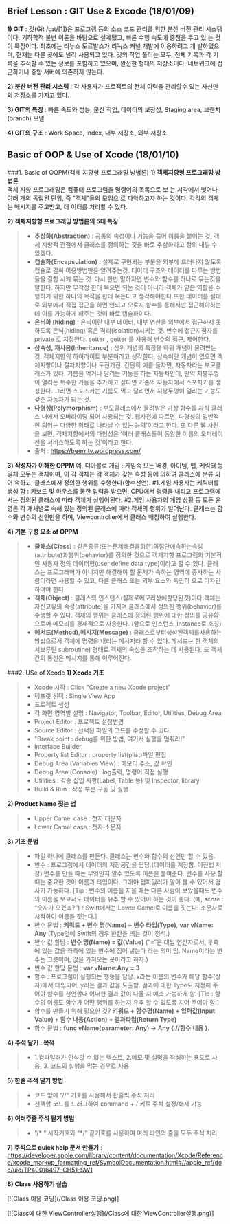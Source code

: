 ## Brief Lesson : GIT Use & Excode (18/01/09)

**1) GIT** : 깃(Git /ɡɪt/[1])은 프로그램 등의 소스 코드 관리를 위한 분산 버전 관리 시스템 이다. 기하학적 불변 이론을 바탕으로 설계됐고, 빠른 수행 속도에 중점을 두고 있 는 것이 특징이다. 최초에는 리누스 토르발스가 리눅스 커널 개발에 이용하려고 개 발하였으며, 현재는 다른 곳에도 널리 사용되고 있다.
깃의 작업 폴더는 모두, 전체 기록과 각 기록을 추적할 수 있는 정보를 포함하고 있으며, 완전한 형태의 저장소이다. 네트워크에 접근하거나 중앙 서버에 의존하지 않는다.

**2) 분산 버전 관리 시스템** : 각 사용자가 프로젝트의 전체 이력을 관리할수 있는  자신만의 저장소를 가지고 있다.

**3) GIT의 특징** : 빠른 속도와 성능, 분산 작업, 데이터의 보장성, Staging area, 브랜치(branch) 모델

**4) GIT의 구조** : Work Space, Index, 내부 저장소, 외부 저장소

## Basic of OOP & Use of Xcode (18/01/10)
###1. Basic of OOPM(객체 지향형 프로그래밍 방법론)
**1) 객체지향형 프로그래밍 방법론**  
객체 지향 프로그래밍은 컴퓨터 프로그램을 명령어의 목록으로 보는 시각에서 벗어나 여러 개의 독립된 단위, 즉 "객체"들의 모임으로 파악하고자 하는 것이다. 각각의 객체는 메시지를 주고받고, 데이터를 처리할 수 있다.

**2) 객체지향형 프로그래밍 방법론의 5대 특징**
   > - **추상화(Abstraction)** : 공통의 속성이나 기능을 묶어 이름을 붙이는 것, 객체 지향적 관점에서 클래스를 정의하는 것을 바로 추상화라고 정의 내릴 수 있겠다.
   > - **캡슐화(Encapsulation)** : 실제로 구현되는 부분을 외부에 드러나지 않도록 캡슐로 감싸 이용방법만을 알려주는것. 데이터 구조와 데이터를 다루는 방법들을 결합 시켜 묶는 것. 다시 한번 말하자면 변수와 함수를 하나로 묶는것을 말한다. 하지만 무작정 한대 묶으면 되는 것이 아니라 객체가 맡은 역할을 수행하기 위한 하나의 목적을 한데 묶는다고 생각해야한다.또한 데이터를 절대로 외부에서 직접 접근을 하면 안되고 오로지 함수를 통해서만 접근해야하는데 이를 가능하게 해주는 것이 바로 캡슐화이다.
   > - **은닉화 (hiding)** : 은닉이란 내부 데이터, 내부 연산을 외부에서 접근하지 못하도록 은닉(hiding) 혹은 격리(isolation)시키는 것. 변수에 접근지정자를 private 로 지정한다. setter , getter 를 사용해 변수의 접근, 제어한다.
   > - **상속성, 재사용(Inheritance)** : 상위 개념의 특징을 하위 개념이 물려받는 것. 객체지향의 하이라이트 부분이라고 생각한다. 상속이란 개념이 없으면 객체지향이나 절차지향이나 도진개진. 간단히 예를 들자면, 자동차라는 부모클래스가 있다. 기름을 먹거나 달리는 기능을 하는 자동차인데, 만약 지붕뚜껑이 열리는 특수한 기능을 추가하고 싶다면 기존의 자동차에서 스포차카를 생성한다. 그러면 스포츠카는 기름도 먹고 달리면서 지붕두껑이 열리는 기능도 갖춘 자동차가 되는 것.
   > - **다형성(Polymorphism)** : 부모클레스에서 물려받은 가상 함수를 자식 클래스 내에서 오버라이딩 되어 사용되는 것. 웹사전에 따르면, 다형성의 일반적인 의미는 다양한 형태로 나타날 수 있는 능력'이라고 한다. 또 다른 웹 사전을 보면, 객체지향에서의 다형성은 '여러 클래스들이 동일한 이름의 오퍼레이션을 서비스하도록 하는 것'이라고 한다.
   > - 출처 : https://beerntv.wordpress.com/
   
**3) 작성자가 이해한 OPPM**
예, 디아블로 게임 : 게임속 모든 배경, 아이템, 맵, 케릭터 등 일체 모두는 객체이며, 이 각 객체는 각 객체가 갖는 속성 등에 의하여 클래스에 분류 되어 속하고, 클래스에서 정의한 행위를 수행한다(함수선언). #1.게임 사용자는 케릭터를 생성 함 : 키보드 및 마우스를 통한 입력을 받으면, CPU에서 명령을 내리고 프로그램에서는 정의된 클래스에 따라 객체가 실행이된다. #2.게임 사용자의 게임 상황 등 모든 운영은 각 개체별로 속해 있는 정의된 클래스에 따라 객체의 행위가 일어난다. 
클래스는 함수와 변수의 선언만을 하며, Viewcontroller에서 클래스 매칭하여 실행한다.

**4) 기본 구성 요소 of OPPM**
   > - **클래스(Class)** : 같은종류(또는문제해결을위한)의집단에속하는속성(attribute)과행위(behavior)를 정의한 것으로 객체지향 프로그램의 기본적인 사용자 정의 데이터형(user define data type)이라고 할 수 있다. 클래스는 프로그래머가 아니지만 해결해야 할 문제가 속하는 영역에 종사하는 사람이라면 사용할 수 있고, 다른 클래스 또는 외부 요소와 독립적 으로 디자인하여야 한다.
   > - **객체(Object)** : 클래스의 인스턴스(실제로메모리상에할당된것)이다.객체는자신고유의 속성(attribute)을 가지며 클래스에서 정의한 행위(behavior)를 수행할 수 있다. 객체의 행위는 클래스에 정의된 행위에 대한 정의를 공유함으로써 메모리를 경제적으로 사용한다. (앞으로 인스턴스_Instance로 호칭)
   > - **메서드(Method),메시지(Message)** : 클래스로부터생성된객체를사용하는방법으로서 객체에 명령을 내리는 메시지라 할 수 있다. 메서드는 한 객체의 서브루틴 subroutine) 형태로 객체의 속성을 조작하는 데 사용된다. 또 객체 간의 통신은 메시지를 통해 이루어진다.

###2. USe of Xcode
**1) Xcode 기초**  
   > - Xcode 시작 : Click "Create a new Xcode project"
   > - 템프릿 선택 : Single View App
   > - 프로젝트 생성
   > - 각 화면 영역별 설명 : Navigator, Toolbar, Editor, Utilities, Debug Area
   > - Project Editor : 프로젝트 설정변경
   > - Source Editor : 선택된 파일의 코드를 수정할 수 있다.
   > - "Break point : debug를 위한 방법, 여기서 실행을 멈춰라!"
   > - Interface Builder
   > - Property list Editor : property list(plist)파일 편집
   > - Debug Area (Variables View) : 메모리 주소, 값 확인
   > - Debug Area (Console) : log출력, 명령어 직접 실행
   > - Utilities : 각종 삽입 사항(Label, Table 등) 및 Inspector, library
   > - Build & Run : 작성 부분 구동 및 실행
   
**2) Product Name 짓는 법**
   > - Upper Camel case : 첫자 대문자<br>
   > - Lower Camel case : 첫자 소문자<br>

**3) 기초 문법**
   > - 파일 하나에 클래스를 만든다. 클래스는 변수와 함수의 선언만 할 수 있음.
   > - 변수 : 프로그램에서 데이터의 저장공간을 담당.(데이터를 저장함. 이진법 저장)
변수를 만들 때는 무엇인지 알수 있도록 이름을 붙여준다. 변수를 사용 할 때는 중요한 것이 이름과 타입이다. 그래야 컴파일러가 알아 볼 수 있어서 검사가 가능하다. [Tip : 변수의 이름을 지을 때는 다른 사람이 보았을때도 변수의 이름을 보고서도 데이터를 유추 할 수 있어야 하는 것이 좋다. (예, score : “숫자가 오겠죠?”) / Swift에서는 Lower Camel로 이름을 짓는다! 소문자로 시작하여 이름을 짓는다.]
   > - 변수 문법 : **키워드 + 변수 명(Name) + 변수 타입(Type)**, **var vName: Any** (Type앞에 Swift의 경우 한칸을 띄는 것이 정석.)
   > - 변수 값 할당 : **변수 명(Name) = 값(Value)** (“=“은 대입 연산자로서, 우측에 있는 값을 좌측에 있는 변수에 집어 넣는다 라는 의미 임. Name이라는 변수는 그릇이며, 값을 가져오는 곳이라고 하자.)
   > - 변수 값 할당 문법 : **var vName:Any = 3**
   > - 함수 : 프로그램이 실행되는 행동을 담당. x라는 이름의 변수가 해당 함수(상자)에서 대입되어, y라는 결과 값을 도출함. 결과에 대한 Type도 지정해 주어야 함수를 선언할때 어떠한 결과 값이 나올 지 예측 가능하게 함. [Tip : 함수의 이름도 함수가 어떤 행위를 하는지 유추 할 수 있도록 지어 주어야 함.]
   > - 함수를 만들기 위해 필요한 것? **키워드 + 함수명(Name) + 입력값(Input Value) + 함수 내용(Action) + 결과타입(Return Type)**
   > - 함수 문법 : **func vName(parameter: Any) -> Any 
{ 
//함수 내용 
}**.

**4) 주석 달기 : 목적**
   > - 1.컴파일러가 인식할 수 없는 텍스트, 2.메모 및 설명을 작성하는 용도로 사용, 3. 코드의 실행을 막는 경우로 사용

**5) 한줄 주석 달기 방법**
   > - 코드 앞에 “//“ 기호를 사용해서 한줄씩 주석 처리
   > - 선택할 코드를 드래그하여 command + / 키로 주석 설정/해제 가능

**6) 여러주줄 주석 달기 방법**
   > - “/* “ 시작기호와 “*/“ 끝기호를 사용하여 여러 라인의 줄을 모두 주석 처리

**7) 주석으로 quick help 문서 만들기** : 
<https://developer.apple.com/library/content/documentation/Xcode/Reference/xcode_markup_formatting_ref/SymbolDocumentation.html#//apple_ref/doc/uid/TP40016497-CH51-SW1>

**8) Class 사용하기 실습**

[![Class 이용 코딩](/Class 이용 코딩.png)]

[![Class에 대한 ViewController실행](/Class에 대한 ViewController실행.png)]